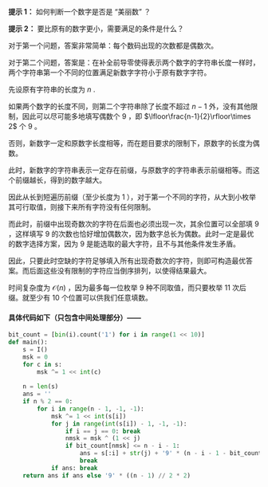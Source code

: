 **提示 1：** 如何判断一个数字是否是 “美丽数” ？

**提示 2：** 要比原有的数字更小，需要满足的条件是什么？

对于第一个问题，答案非常简单：每个数码出现的次数都是偶数次。

对于第二个问题，答案是：在补全前导零使得表示两个数字的字符串长度一样时，两个字符串第一个不同的位置满足新数字字符小于原有数字字符。

先设原有字符串的长度为 $n$ .

如果两个数字的长度不同，则第二个字符串除了长度不超过 $n-1$ 外，没有其他限制，因此可以尽可能多地填写偶数个 $9$ ，即 $\lfloor\frac{n-1}{2}\rfloor\times 2$ 个 $9$ 。

否则，新数字一定和原数字长度相等，而在题目要求的限制下，原数字的长度为偶数。

此时，新数字的字符串表示一定存在前缀，与原数字的字符串表示前缀相等。而这个前缀越长，得到的数字越大。

因此从长到短遍历前缀（至少长度为 $1$ ），对于第一个不同的字符，从大到小枚举其可行取值，则接下来所有字符没有任何限制。

而此时，前缀中出现奇数次的字符在后面也必须出现一次，其余位置可以全部填 $9$ ，这样填写 $9$ 的次数也恰好增加偶数次，因为数字总长为偶数。此时一定是最优的数字选择方案，因为 $9$ 是能选取的最大字符，且不与其他条件发生矛盾。

因此，只要此时空缺的字符足够填入所有出现奇数次的字符，则即可构造最优答案。而后面这些没有限制的字符应当倒序排列，以使得结果最大。

时间复杂度为 $\mathcal{O}(n)$ ，因为最多每一位枚举 $9$ 种不同取值，而只要枚举 $11$ 次后缀。就至少有 $10$ 个位置可以供我们任意填数。

#### 具体代码如下（只包含中间处理部分）——

```Python []
bit_count = [bin(i).count('1') for i in range(1 << 10)]
def main():
    s = I()
    msk = 0
    for c in s:
        msk ^= 1 << int(c)
    
    n = len(s)
    ans = ''
    if n % 2 == 0:
        for i in range(n - 1, -1, -1):
            msk ^= 1 << int(s[i])
            for j in range(int(s[i]) - 1, -1, -1):
                if i == j == 0: break
                nmsk = msk ^ (1 << j)
                if bit_count[nmsk] <= n - i - 1:
                    ans = s[:i] + str(j) + '9' * (n - i - 1 - bit_count[nmsk]) + ''.join(str(x) for x in range(9, -1, -1) if nmsk >> x & 1)
                    break
            if ans: break
    return ans if ans else '9' * ((n - 1) // 2 * 2)
```